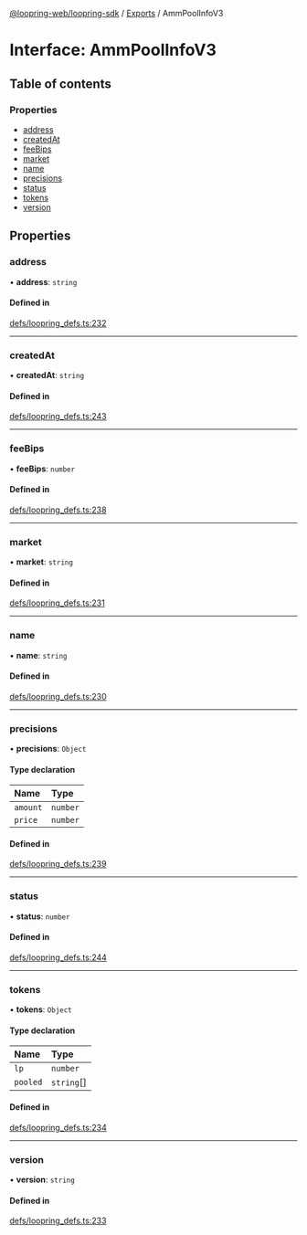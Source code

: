 [@loopring-web/loopring-sdk](../README.md) / [Exports](../modules.md) / AmmPoolInfoV3

# Interface: AmmPoolInfoV3

## Table of contents

### Properties

- [address](AmmPoolInfoV3.md#address)
- [createdAt](AmmPoolInfoV3.md#createdat)
- [feeBips](AmmPoolInfoV3.md#feebips)
- [market](AmmPoolInfoV3.md#market)
- [name](AmmPoolInfoV3.md#name)
- [precisions](AmmPoolInfoV3.md#precisions)
- [status](AmmPoolInfoV3.md#status)
- [tokens](AmmPoolInfoV3.md#tokens)
- [version](AmmPoolInfoV3.md#version)

## Properties

### address

• **address**: `string`

#### Defined in

[defs/loopring_defs.ts:232](https://github.com/Loopring/loopring_sdk/blob/acbd5a2/src/defs/loopring_defs.ts#L232)

___

### createdAt

• **createdAt**: `string`

#### Defined in

[defs/loopring_defs.ts:243](https://github.com/Loopring/loopring_sdk/blob/acbd5a2/src/defs/loopring_defs.ts#L243)

___

### feeBips

• **feeBips**: `number`

#### Defined in

[defs/loopring_defs.ts:238](https://github.com/Loopring/loopring_sdk/blob/acbd5a2/src/defs/loopring_defs.ts#L238)

___

### market

• **market**: `string`

#### Defined in

[defs/loopring_defs.ts:231](https://github.com/Loopring/loopring_sdk/blob/acbd5a2/src/defs/loopring_defs.ts#L231)

___

### name

• **name**: `string`

#### Defined in

[defs/loopring_defs.ts:230](https://github.com/Loopring/loopring_sdk/blob/acbd5a2/src/defs/loopring_defs.ts#L230)

___

### precisions

• **precisions**: `Object`

#### Type declaration

| Name | Type |
| :------ | :------ |
| `amount` | `number` |
| `price` | `number` |

#### Defined in

[defs/loopring_defs.ts:239](https://github.com/Loopring/loopring_sdk/blob/acbd5a2/src/defs/loopring_defs.ts#L239)

___

### status

• **status**: `number`

#### Defined in

[defs/loopring_defs.ts:244](https://github.com/Loopring/loopring_sdk/blob/acbd5a2/src/defs/loopring_defs.ts#L244)

___

### tokens

• **tokens**: `Object`

#### Type declaration

| Name | Type |
| :------ | :------ |
| `lp` | `number` |
| `pooled` | `string`[] |

#### Defined in

[defs/loopring_defs.ts:234](https://github.com/Loopring/loopring_sdk/blob/acbd5a2/src/defs/loopring_defs.ts#L234)

___

### version

• **version**: `string`

#### Defined in

[defs/loopring_defs.ts:233](https://github.com/Loopring/loopring_sdk/blob/acbd5a2/src/defs/loopring_defs.ts#L233)
